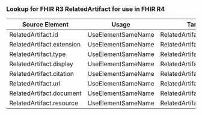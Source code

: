 ### Lookup for FHIR R3 RelatedArtifact for use in FHIR R4

| Source Element | Usage | Target |
| -------------- | ----- | ------ |
| RelatedArtifact.id | UseElementSameName | RelatedArtifact.id |
| RelatedArtifact.extension | UseElementSameName | RelatedArtifact.extension |
| RelatedArtifact.type | UseElementSameName | RelatedArtifact.type |
| RelatedArtifact.display | UseElementSameName | RelatedArtifact.display |
| RelatedArtifact.citation | UseElementSameName | RelatedArtifact.citation |
| RelatedArtifact.url | UseElementSameName | RelatedArtifact.url |
| RelatedArtifact.document | UseElementSameName | RelatedArtifact.document |
| RelatedArtifact.resource | UseElementSameName | RelatedArtifact.resource |
